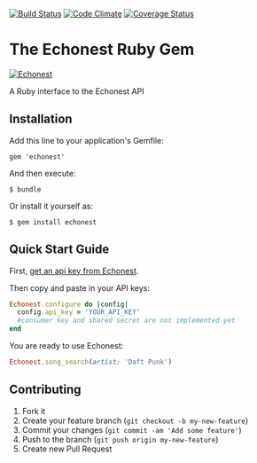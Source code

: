[![Build Status](https://travis-ci.org/timcase/echonest.png)](https://travis-ci.org/timcase/echonest)
[![Code Climate](https://codeclimate.com/github/timcase/echonest.png)](https://codeclimate.com/github/timcase/echonest)
[![Coverage Status](https://coveralls.io/repos/timcase/echonest/badge.png?branch=master)](https://coveralls.io/r/timcase/echonest?branch=master)


# The Echonest Ruby Gem
[![Echonest](http://echonest.com/static/img/logos/250x200_dk.gif)](http://developer.echonest.com/index.html)

A Ruby interface to the Echonest API

## Installation

Add this line to your application's Gemfile:

    gem 'echonest'

And then execute:

    $ bundle

Or install it yourself as:

    $ gem install echonest

## Quick Start Guide

First, [get an api key from Echonest][register].

Then copy and paste in your API keys:

```ruby
Echonest.configure do |config|
  config.api_key = 'YOUR_API_KEY'
  #consumer key and shared secret are not implemented yet
end
```
You are ready to use Echonest:

```ruby
Echonest.song_search(artist: 'Daft Punk')
```

[register]: http://developer.echonest.com/account/register

## Contributing

1. Fork it
2. Create your feature branch (`git checkout -b my-new-feature`)
3. Commit your changes (`git commit -am 'Add some feature'`)
4. Push to the branch (`git push origin my-new-feature`)
5. Create new Pull Request
